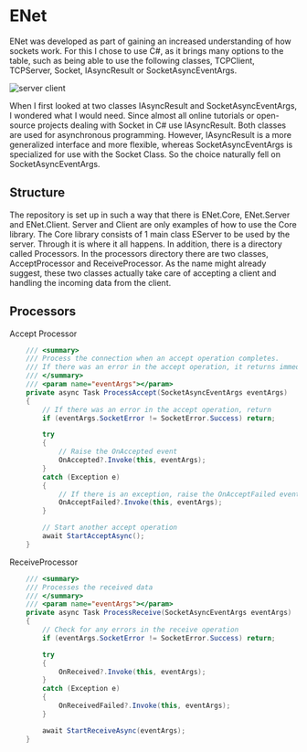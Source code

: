 # ENet

ENet was developed as part of gaining an increased understanding of how sockets work. For this I chose to use C#, as it brings many options to the table, such as being able to use the following classes, TCPClient, TCPServer, Socket, IAsyncResult or SocketAsyncEventArgs.

![server client](https://i.imgur.com/XB37ZaZ.png)

When I first looked at two classes IAsyncResult and SocketAsyncEventArgs, I wondered what I would need. Since almost all online tutorials or open-source projects dealing with Socket in C# use IAsyncResult. Both classes are used for asynchronous programming. However, IAsyncResult is a more generalized interface and more flexible, whereas SocketAsyncEventArgs is specialized for use with the Socket Class. So the choice naturally fell on SocketAsyncEventArgs.

## Structure

The repository is set up in such a way that there is ENet.Core, ENet.Server and ENet.Client. Server and Client are only examples of how to use the Core library. The Core library consists of 1 main class EServer to be used by the server. Through it is where it all happens. In addition, there is a directory called Processors. In the processors directory there are two classes, AcceptProcessor and ReceiveProcessor. As the name might already suggest, these two classes actually take care of accepting a client and handling the incoming data from the client.  

## Processors

Accept Processor
```csharp
    /// <summary>
    /// Process the connection when an accept operation completes.
    /// If there was an error in the accept operation, it returns immediately. 
    /// </summary>
    /// <param name="eventArgs"></param>
    private async Task ProcessAccept(SocketAsyncEventArgs eventArgs)
    {
        // If there was an error in the accept operation, return
        if (eventArgs.SocketError != SocketError.Success) return;

        try
        {
            // Raise the OnAccepted event
            OnAccepted?.Invoke(this, eventArgs);
        }
        catch (Exception e)
        {
            // If there is an exception, raise the OnAcceptFailed event
            OnAcceptFailed?.Invoke(this, eventArgs);
        }

        // Start another accept operation
        await StartAcceptAsync();
    }
```
 
ReceiveProcessor
```csharp
    /// <summary>
    /// Processes the received data
    /// </summary>
    /// <param name="eventArgs"></param>
    private async Task ProcessReceive(SocketAsyncEventArgs eventArgs)
    {
        // Check for any errors in the receive operation
        if (eventArgs.SocketError != SocketError.Success) return;

        try
        {
            OnReceived?.Invoke(this, eventArgs);
        }
        catch (Exception e)
        {
            OnReceivedFailed?.Invoke(this, eventArgs);
        }

        await StartReceiveAsync(eventArgs);
    }
```


    

